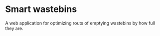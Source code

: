# Smart wastebins
A web application for optimizing routs of emptying wastebins by how full they are.